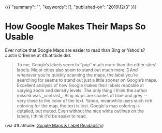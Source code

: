{{{
    "summary": "",
    "keywords": [],
    "published-on": "2010\\12\\3"
}}}


# How Google Makes Their Maps So Usable

Ever notice that Google Maps are easier to read than Bing or Yahoo's? Justin O'Beirne at 41Latitude did.

> To me, Google’s labels seem to “pop” much more than the other sites’ labels. Major cities also seem to stand out much more. [1] And whenever you’re quickly scanning the maps, the label you’re searching for seems to stand out just a little sooner on Google’s maps.
Excellent analysis of how Google makes their labels readable at varying zoom and density levels. The only thing I think the author missed was \_contrast\_. Bing maps are shades of blue and grey -- very close to the color of the text. Yahoo, meanwhile uses such rich coloring for the map, the text is lost. Google's map coloring is detailed, but muted. Even without the nice white outlines on the labels, I think it'd be easier to read.

(via 41Latitude: [Google Maps & Label Readability][1])

 [1]: http://www.41latitude.com/post/2072504768/google-maps-label-readability